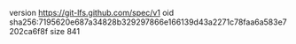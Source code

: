 version https://git-lfs.github.com/spec/v1
oid sha256:7195620e687a34828b329297866e166139d43a2271c78faa6a583e7202ca6f8f
size 841
